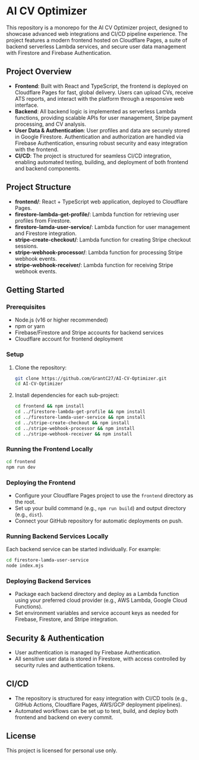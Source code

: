 # AI CV Optimizer

This repository is a monorepo for the AI CV Optimizer project, designed to showcase advanced web integrations and CI/CD pipeline experience. The project features a modern frontend hosted on Cloudflare Pages, a suite of backend serverless Lambda services, and secure user data management with Firestore and Firebase Authentication.

## Project Overview

- **Frontend**: Built with React and TypeScript, the frontend is deployed on Cloudflare Pages for fast, global delivery. Users can upload CVs, receive ATS reports, and interact with the platform through a responsive web interface.
- **Backend**: All backend logic is implemented as serverless Lambda functions, providing scalable APIs for user management, Stripe payment processing, and CV analysis.
- **User Data & Authentication**: User profiles and data are securely stored in Google Firestore. Authentication and authorization are handled via Firebase Authentication, ensuring robust security and easy integration with the frontend.
- **CI/CD**: The project is structured for seamless CI/CD integration, enabling automated testing, building, and deployment of both frontend and backend components.

## Project Structure

- **frontend/**: React + TypeScript web application, deployed to Cloudflare Pages.
- **firestore-lambda-get-profile/**: Lambda function for retrieving user profiles from Firestore.
- **firestore-lamda-user-service/**: Lambda function for user management and Firestore integration.
- **stripe-create-checkout/**: Lambda function for creating Stripe checkout sessions.
- **stripe-webhook-processor/**: Lambda function for processing Stripe webhook events.
- **stripe-webhook-receiver/**: Lambda function for receiving Stripe webhook events.

## Getting Started

### Prerequisites
- Node.js (v16 or higher recommended)
- npm or yarn
- Firebase/Firestore and Stripe accounts for backend services
- Cloudflare account for frontend deployment

### Setup
1. Clone the repository:
   ```sh
   git clone https://github.com/GrantC27/AI-CV-Optimizer.git
   cd AI-CV-Optimizer
   ```
2. Install dependencies for each sub-project:
   ```sh
   cd frontend && npm install
   cd ../firestore-lambda-get-profile && npm install
   cd ../firestore-lamda-user-service && npm install
   cd ../stripe-create-checkout && npm install
   cd ../stripe-webhook-processor && npm install
   cd ../stripe-webhook-receiver && npm install
   ```

### Running the Frontend Locally
```sh
cd frontend
npm run dev
```

### Deploying the Frontend
- Configure your Cloudflare Pages project to use the `frontend` directory as the root.
- Set up your build command (e.g., `npm run build`) and output directory (e.g., `dist`).
- Connect your GitHub repository for automatic deployments on push.

### Running Backend Services Locally
Each backend service can be started individually. For example:
```sh
cd firestore-lamda-user-service
node index.mjs
```

### Deploying Backend Services
- Package each backend directory and deploy as a Lambda function using your preferred cloud provider (e.g., AWS Lambda, Google Cloud Functions).
- Set environment variables and service account keys as needed for Firebase, Firestore, and Stripe integration.

## Security & Authentication
- User authentication is managed by Firebase Authentication.
- All sensitive user data is stored in Firestore, with access controlled by security rules and authentication tokens.

## CI/CD
- The repository is structured for easy integration with CI/CD tools (e.g., GitHub Actions, Cloudflare Pages, AWS/GCP deployment pipelines).
- Automated workflows can be set up to test, build, and deploy both frontend and backend on every commit.

## License
This project is licensed for personal use only.
